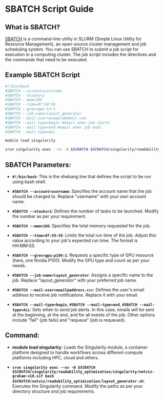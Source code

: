 # SBATCH Script Guide

## What is SBATCH?
[SBATCH](https://slurm.schedmd.com/sbatch.html) is a command-line utility in SLURM (Simple Linux Utility for Resource Management), an open-source cluster management and job scheduling system. You can use SBATCH to submit a job script for execution in a computing cluster. The job script includes the directives and the commands that need to be executed.

## Example SBATCH Script

```bash
#!/bin/bash
#SBATCH --account=username
#SBATCH --ntasks=1
#SBATCH --mem=16G
#SBATCH --time=07:59:59
#SBATCH --gres=gpu:t4:1
#SBATCH --job-name=layout_generator
#SBATCH --mail-user=example@email.com
#SBATCH --mail-type=begin #email when job starts
#SBATCH --mail-type=end #email when job ends
#SBATCH --mail-type=ALL

module load singularity

srun singularity exec --nv -B $SCRATCH $SCRATCH/singularity/readability_optimization/singularity/netviz-graham-v10.sif bash $SCRATCH/netviz/readability_optimization/layout_generator.sh
```



## SBATCH Parameters:

- **`#!/bin/bash`**: This is the shebang line that defines the script to be run using bash shell.

- **`#SBATCH --account=username`**: Specifies the account name that the job should be charged to. Replace "username" with your own account name.

- **`#SBATCH --ntasks=1`**: Defines the number of tasks to be launched. Modify the number as per your requirement.

- **`#SBATCH --mem=16G`**: Specifies the total memory requested for the job.

- **`#SBATCH --time=07:59:59`**: Limits the total run time of the job. Adjust this value according to your job's expected run time. The format is HH:MM:SS.

- **`#SBATCH --gres=gpu:p100:1`**: Requests a specific type of GPU resource (here, one Nvidia P100). Modify the GPU type and count as per your needs.

- **`#SBATCH --job-name=layout_generator`**: Assigns a specific name to the job. Replace "layout_generator" with your preferred job name.

- **`#SBATCH --mail-user=email@address.ccc`**: Defines the user's email address to receive job notifications. Replace it with your email.

- **`#SBATCH --mail-type=begin`**, **`#SBATCH --mail-type=end`**, **`#SBATCH --mail-type=ALL`**: Sets when to send job alerts. In this case, emails will be sent at the beginning, at the end, and for all events of the job. Other options include "fail" (job fails) and "requeue" (job is requeued).

## Command:

- **module load singularity**: Loads the Singularity module, a container platform designed to handle workflows across different compute platforms including HPC, cloud and others.

- **`srun singularity exec --nv -B $SCRATCH $SCRATCH/singularity/readability_optimization/singularity/netviz-graham-v10.sif bash $SCRATCH/netviz/readability_optimization/layout_generator.sh`**: Executes the Singularity command. Modify the paths as per your directory structure and job requirements.

